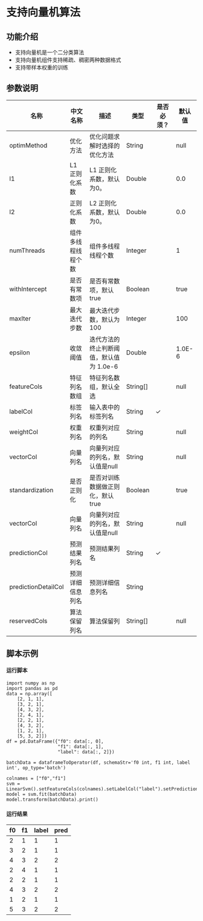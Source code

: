 # 支持向量机算法

## 功能介绍
* 支持向量机是一个二分类算法
* 支持向量机组件支持稀疏、稠密两种数据格式
* 支持带样本权重的训练

## 参数说明

| 名称 | 中文名称 | 描述 | 类型 | 是否必须？ | 默认值 |
| --- | --- | --- | --- | --- | --- |
| optimMethod | 优化方法 | 优化问题求解时选择的优化方法 | String |  | null |
| l1 | L1 正则化系数 | L1 正则化系数，默认为0。 | Double |  | 0.0 |
| l2 | 正则化系数 | L2 正则化系数，默认为0。 | Double |  | 0.0 |
| numThreads | 组件多线程线程个数 | 组件多线程线程个数 | Integer |  | 1 |
| withIntercept | 是否有常数项 | 是否有常数项，默认true | Boolean |  | true |
| maxIter | 最大迭代步数 | 最大迭代步数，默认为 100 | Integer |  | 100 |
| epsilon | 收敛阈值 | 迭代方法的终止判断阈值，默认值为 1.0e-6 | Double |  | 1.0E-6 |
| featureCols | 特征列名数组 | 特征列名数组，默认全选 | String[] |  | null |
| labelCol | 标签列名 | 输入表中的标签列名 | String | ✓ |  |
| weightCol | 权重列名 | 权重列对应的列名 | String |  | null |
| vectorCol | 向量列名 | 向量列对应的列名，默认值是null | String |  | null |
| standardization | 是否正则化 | 是否对训练数据做正则化，默认true | Boolean |  | true |
| vectorCol | 向量列名 | 向量列对应的列名，默认值是null | String |  | null |
| predictionCol | 预测结果列名 | 预测结果列名 | String | ✓ |  |
| predictionDetailCol | 预测详细信息列名 | 预测详细信息列名 | String |  |  |
| reservedCols | 算法保留列名 | 算法保留列 | String[] |  | null |

## 脚本示例
#### 运行脚本
```
import numpy as np
import pandas as pd
data = np.array([
    [2, 1, 1],
    [3, 2, 1],
    [4, 3, 2],
    [2, 4, 1],
    [2, 2, 1],
    [4, 3, 2],
    [1, 2, 1],
    [5, 3, 2]])
df = pd.DataFrame({"f0": data[:, 0], 
                   "f1": data[:, 1],
                   "label": data[:, 2]})

batchData = dataframeToOperator(df, schemaStr='f0 int, f1 int, label int', op_type='batch')

colnames = ["f0","f1"]
svm = LinearSvm().setFeatureCols(colnames).setLabelCol("label").setPredictionCol("pred")
model = svm.fit(batchData)
model.transform(batchData).print()
```

#### 运行结果
f0 | f1 | label | pred 
---|----|-------|-----
2|1|1|1
3|2|1|1
4|3|2|2
2|4|1|1
2|2|1|1
4|3|2|2
1|2|1|1
5|3|2|2
